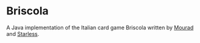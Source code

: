 # Briscola
A Java implementation of the Italian card game Briscola written by [Mourad](https://github.com/Mourad261103) and [Starless](https://github.com/StarlessDev).

